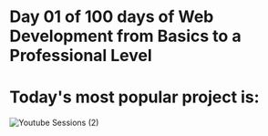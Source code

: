 # Day 01 of 100 days of Web Development from Basics to a Professional Level
<h1>Today's most popular project is:</h1>

![Youtube Sessions (2)](https://github.com/user-attachments/assets/84c43589-bf64-4ca2-86e4-b7525f644b0d)

